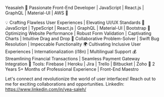 Yeasaleh 
🚀 Passionate Front-End Developer | JavaScript | React.js | GraphQL | Material-UI | AWS 🎨

💡 Crafting Flawless User Experiences | Elevating UI/UX Standards 
🌟 JavaScript | TypeScript | React.js | GraphQL | Material-UI | Bootstrap 
🚀 Optimizing Website Performance | Robust Form Validation | Captivating Charts | Intuitive Drag and Drop 
💼 Collaborative Problem-Solver | Swift Bug Resolution | Impeccable Functionality 
🌍 Cultivating Inclusive User Experiences | Internationalization (i18n) | Multilingual Support 
💰 Streamlining Financial Transactions | Seamless Payment Gateway Integration 🔧 Tools: Firebase | Heroku | Jira | Trello | Bitbucket | Zoho 
💼 2 Years 5+ Months of Professional Experience | Front-End Maestro

Let's connect and revolutionize the world of user interfaces! Reach out to me for exciting collaborations and opportunities.
LinkedIn: https://www.linkedin.com/in/yea-saleh/
